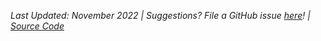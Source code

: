 <em>Last Updated: November 2022 | Suggestions? File a GitHub issue [here](https://github.com/samanthacsik/strava-dashboard/issues)! | <a href="https://github.com/samanthacsik/strava-dashboard" target="_blank">Source Code <i class="fa-brands fa-github"></i></i></a></em>

